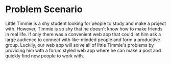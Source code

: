 # Problem Scenario
Little Timmie is a shy student looking for people to study and make a project with. However, Timmie is so shy that he doesn't know
how to make friends in real life. If only there was a convenient web app that could let him ask a large audience to connect with 
like-minded people and form a productive group. Luckily, our web app will solve all of little Timmie's problems by providing him 
with a forum styled web app where he can make a post and quickly find new people to work with. 

